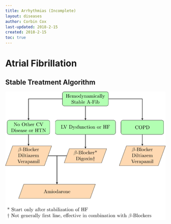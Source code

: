 ```yaml
---
title: Arrhythmias (Incomplete)
layout: diseases
author: Corbin Cox
last-updated: 2018-2-15
created: 2018-2-15
toc: true
---
```


# Atrial Fibrillation

## Stable Treatment Algorithm

![Stable A-Fib Treatment Algorithm](../flowcharts/stableAFib/stableAFib.svg)

